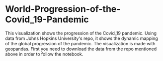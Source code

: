 # World-Progression-of-the-Covid_19-Pandemic
This visualization shows the progression of the Covid_19 pandemic. Using data from Johns Hopkins University's repo, it shows the dynamic mapping of the global progression of the pandemic.
The visualization is made with geopandas. First you need to download the data from the repo mentioned above in order to follow the notebook.
